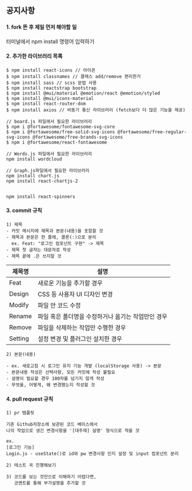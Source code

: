 ## 공지사항

#### 1. fork 뜬 후 제일 먼저 해야할 일

터미널에서 npm install 명령어 입력하기

#### 2. 추가한 라이브러리 목록

```
$ npm install react-icons // 아이콘
$ npm install classnames // 클래스 add/remove 편리한거
$ npm install sass // scss 문법 사용
$ npm install reactstrap bootstrap
$ npm install @mui/material @emotion/react @emotion/styled
$ npm install @mui/icons-material
$ npm install react-router-dom
$ npm install axios // 비동기 통신 라이브러리 (fetch보다 더 많은 기능을 제공)

// board.js 파일에서 필요한 라이브러리
$ npm i @fortawesome/fontawesome-svg-core
$ npm i @fortawesome/free-solid-svg-icons @fortawesome/free-regular-svg-icons @fortawesome/free-brands-svg-icons
$ npm i @fortawesome/react-fontawesome

// Words.js 파일에서 필요한 라이브러리
npm install wordcloud

// Graph.js파일에서 필요한 라이브러리
npm install chart.js
npm install react-chartjs-2


npm install react-spinners
```

#### 3. commit 규칙

```
1) 제목
- 커밋 메시지에 제목과 본문(내용)을 포함할 것
- 제목과 본문은 한 줄에, 콜론(:)으로 분리
  ex. Feat: "로그인 컴포넌트 구현" -> 제목
- 제목 첫 글자는 대문자로 작성
- 제목 끝에 .은 쓰지말 것
```

| 제목명  | 설명                                               |
| ------- | -------------------------------------------------- |
| Feat    | 새로운 기능을 추가할 경우                          |
| Design  | CSS 등 사용자 UI 디자인 변경                       |
| Modify  | 파일 안 코드 수정                                  |
| Rename  | 파일 혹은 폴더명을 수정하거나 옮기는 작업만인 경우 |
| Remove  | 파일을 삭제하는 작업만 수행한 경우                 |
| Setting | 설정 변경 및 플러그인 설치한 경우                  |

```
2) 본문(내용)

- ex. 새로고침 시 로그인 유지 기능 개발 (localStorage 사용) -> 본문
- 본문내용 작성은 선택사항, 모든 커밋에 작성 불필요
- 설명이 필요할 경우 100자를 넘기지 않게 작성
- 무엇을, 어떻게, 왜 변경했는지 작성할 것
```

#### 4. pull request 규칙

```
1) pr 템플릿

기존 Github저장소에 보관된 코드 베이스에서
나의 작업으로 생긴 변경사항을 '[대주제] 설명' 형식으로 적을 것

ex.
[로그인 기능]
Login.js - useState()로 id와 pw 변경사항 인지 설정 및 input 컴포넌트 분리

2) 테스트 꼭 진행해보기

3) 코드를 보는 것만으로 이해하기 어렵다면,
   코멘트를 통해 부가설명을 추가할 것

```
